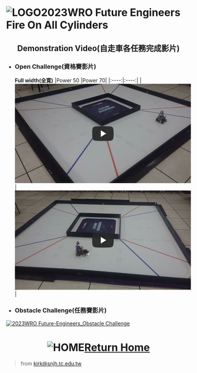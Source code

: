 ![LOGO](../other/img/logo.png)2023WRO Future Engineers Fire On All Cylinders  
=====
## <div align="center">Demonstration Video(自走車各任務完成影片)</div> 
- ### Open Challenge(資格賽影片)
  __Full width(全寛)__
|Power 50 |Power 70|
|:----:|:----:|
|[![Open Challenge power 50 Full width On-All-Cylinders](./img/Open_Challenge_power_50_Full_width.jpg)](https://youtu.be/OUg0x4Qdc0c "Open_Challenge_power_50_Full_width")|[![Open Challenge power 70 Full width On-All-Cylinders](./img/Open_Challenge_power_70_Full_width.jpg)](https://youtu.be/MA1k2P87LdE "Open Challenge power 70 Full width On-All-Cylinders")|

- ### Obstacle Challenge(任務賽影片)
[![2023WRO Future-Engineers_Obstacle Challenge](./img/Obstacle_Challenge.jpg)](https://youtu.be/CwvGDfQJ8cQ "2023WRO Future-Engineers_Obstacle Challenge")

# <div align="center">![HOME](../other/img/Home.png)[Return Home](../)</div>  

> from kirk@snjh.tc.edu.tw

